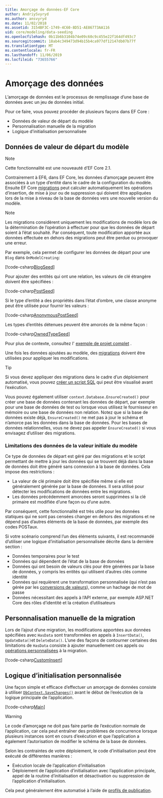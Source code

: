 ```yaml
---
title: Amorçage de données-EF Core
author: AndriySvyryd
ms.author: ansvyryd
ms.date: 11/02/2018
ms.assetid: 3154BF3C-1749-4C60-8D51-AE86773AA116
uid: core/modeling/data-seeding
ms.openlocfilehash: 0b11b6b3104b74e09c60c9c455e22f164df493c7
ms.sourcegitcommit: 18ab4c349473d94b15b4ca977df12147db07b77f
ms.translationtype: MT
ms.contentlocale: fr-FR
ms.lasthandoff: 11/06/2019
ms.locfileid: "73655766"
---
```

# <a name="data-seeding"></a>Amorçage des données

L’amorçage de données est le processus de remplissage d’une base de données avec un jeu de données initial.

Pour ce faire, vous pouvez procéder de plusieurs façons dans EF Core :

* Données de valeur de départ du modèle
* Personnalisation manuelle de la migration
* Logique d’initialisation personnalisée

## <a name="model-seed-data"></a>Données de valeur de départ du modèle

> [!NOTE]
> Cette fonctionnalité est une nouveauté d’EF Core 2.1.

Contrairement à EF6, dans EF Core, les données d’amorçage peuvent être associées à un type d’entité dans le cadre de la configuration du modèle. Ensuite EF Core [migrations](xref:core/managing-schemas/migrations/index) peut calculer automatiquement les opérations d’insertion, de mise à jour ou de suppression qui doivent être appliquées lors de la mise à niveau de la base de données vers une nouvelle version du modèle.

> [!NOTE]
> Les migrations considèrent uniquement les modifications de modèle lors de la détermination de l’opération à effectuer pour que les données de départ soient à l’état souhaité. Par conséquent, toute modification apportée aux données effectuée en dehors des migrations peut être perdue ou provoquer une erreur.

Par exemple, cela permet de configurer les données de départ pour une `Blog` dans `OnModelCreating`:

[!code-csharp[BlogSeed](../../../samples/core/Modeling/DataSeeding/DataSeedingContext.cs?name=BlogSeed)]

Pour ajouter des entités qui ont une relation, les valeurs de clé étrangère doivent être spécifiées :

[!code-csharp[PostSeed](../../../samples/core/Modeling/DataSeeding/DataSeedingContext.cs?name=PostSeed)]

Si le type d’entité a des propriétés dans l’état d’ombre, une classe anonyme peut être utilisée pour fournir les valeurs :

[!code-csharp[AnonymousPostSeed](../../../samples/core/Modeling/DataSeeding/DataSeedingContext.cs?name=AnonymousPostSeed)]

Les types d’entités détenues peuvent être amorcés de la même façon :

[!code-csharp[OwnedTypeSeed](../../../samples/core/Modeling/DataSeeding/DataSeedingContext.cs?name=OwnedTypeSeed)]

Pour plus de contexte, consultez l' [exemple de projet complet](https://github.com/aspnet/EntityFramework.Docs/tree/master/samples/core/Modeling/DataSeeding) .

Une fois les données ajoutées au modèle, des [migrations](xref:core/managing-schemas/migrations/index) doivent être utilisées pour appliquer les modifications.

> [!TIP]
> Si vous devez appliquer des migrations dans le cadre d’un déploiement automatisé, vous pouvez [créer un script SQL](xref:core/managing-schemas/migrations/index#generate-sql-scripts) qui peut être visualisé avant l’exécution.

Vous pouvez également utiliser `context.Database.EnsureCreated()` pour créer une base de données contenant les données de départ, par exemple pour une base de données de test ou lorsque vous utilisez le fournisseur en mémoire ou une base de données non relation. Notez que si la base de données existe déjà, `EnsureCreated()` ne met pas à jour le schéma et n’amorce pas les données dans la base de données. Pour les bases de données relationnelles, vous ne devez pas appeler `EnsureCreated()` si vous envisagez d’utiliser des migrations.

### <a name="limitations-of-model-seed-data"></a>Limitations des données de la valeur initiale du modèle

Ce type de données de départ est géré par des migrations et le script permettant de mettre à jour les données qui se trouvent déjà dans la base de données doit être généré sans connexion à la base de données. Cela impose des restrictions :

* La valeur de clé primaire doit être spécifiée même si elle est généralement générée par la base de données. Il sera utilisé pour détecter les modifications de données entre les migrations.
* Les données précédemment amorcées seront supprimées si la clé primaire est modifiée d’une façon ou d’une autre.

Par conséquent, cette fonctionnalité est très utile pour les données statiques qui ne sont pas censées changer en dehors des migrations et ne dépend pas d’autres éléments de la base de données, par exemple des codes POSTaux.

Si votre scénario comprend l’un des éléments suivants, il est recommandé d’utiliser une logique d’initialisation personnalisée décrite dans la dernière section :

* Données temporaires pour le test
* Données qui dépendent de l’état de la base de données
* Données qui ont besoin de valeurs clés pour être générées par la base de données, y compris les entités qui utilisent d’autres clés comme identité
* Données qui requièrent une transformation personnalisée (qui n’est pas gérée par les [conversions de valeurs](xref:core/modeling/value-conversions)), comme un hachage de mot de passe
* Données nécessitant des appels à l’API externe, par exemple ASP.NET Core des rôles d’identité et la création d’utilisateurs

## <a name="manual-migration-customization"></a>Personnalisation manuelle de la migration

Lors de l’ajout d’une migration, les modifications apportées aux données spécifiées avec `HasData` sont transformées en appels à `InsertData()`, `UpdateData()`et `DeleteData()`. L’une des façons de contourner certaines des limitations de `HasData` consiste à ajouter manuellement ces appels ou [opérations personnalisées](xref:core/managing-schemas/migrations/operations) à la migration.

[!code-csharp[CustomInsert](../../../samples/core/Modeling/DataSeeding/Migrations/20181102235626_Initial.cs?name=CustomInsert)]

## <a name="custom-initialization-logic"></a>Logique d’initialisation personnalisée

Une façon simple et efficace d’effectuer un amorçage de données consiste à utiliser [`DbContext.SaveChanges()`](xref:core/saving/index) avant le début de l’exécution de la logique principale de l’application.

[!code-csharp[Main](../../../samples/core/Modeling/DataSeeding/Program.cs?name=CustomSeeding)]

> [!WARNING]
> Le code d’amorçage ne doit pas faire partie de l’exécution normale de l’application, car cela peut entraîner des problèmes de concurrence lorsque plusieurs instances sont en cours d’exécution et que l’application a également l’autorisation de modifier le schéma de la base de données.

Selon les contraintes de votre déploiement, le code d’initialisation peut être exécuté de différentes manières :

* Exécution locale de l’application d’initialisation
* Déploiement de l’application d’initialisation avec l’application principale, appel de la routine d’initialisation et désactivation ou suppression de l’application d’initialisation.

Cela peut généralement être automatisé à l’aide de [profils de publication](/aspnet/core/host-and-deploy/visual-studio-publish-profiles).
